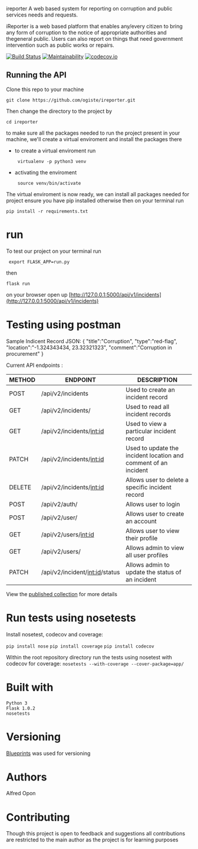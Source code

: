 ireporter
A web based system for reporting on corruption and public services needs and requests.

iReporter is a web based platform that enables any/every citizen to bring any form of corruption to the notice of appropriate authorities and thegeneral public. Users can also report on things that need government intervention such as public works or repairs.

[![Build Status](https://travis-ci.org/ogiste/ireporter.svg?branch=develop)](https://travis-ci.org/ogiste/ireporter) [![Maintainability](https://api.codeclimate.com/v1/badges/a99a88d28ad37a79dbf6/maintainability)](https://codeclimate.com/github/ogiste/ireporter) [![codecov.io](https://codecov.io/github/ogiste/ireporter/coverage.svg?branch=develop)](https://codecov.io/github/ogiste/ireporter?branch=develop)

## Running the API  ##
Clone this repo to your machine

 ``` git clone https://github.com/ogiste/ireporter.git ```

Then change the directory to the project by

``` cd ireporter ```

to make sure all the packages needed to run the project present in your machine,
we'll create a virtual enviroment and install the packages there

* to create a virtual enviroment run


    ``` virtualenv -p python3 venv```
* activating the enviroment

    ``` source venv/bin/activate```

The virtual enviroment is now ready, we can install all packages needed for project
ensure you have pip installed otherwise
then on your terminal run

``` pip install -r requirements.txt ```

# run
To test our project on your terminal run

``` export FLASK_APP=run.py```

then

``` flask run ```

on your browser open up [http://127.0.0.1:5000/api/v1/incidents](http://127.0.0.1:5000/api/v1/incidents)

# Testing using postman

Sample Indicent Record JSON:
  {
            "title":"Corruption",
            "type":"red-flag",
            "location":"-1.324343434, 23.32321323",
            "comment":"Corruption in procurement"
  }

Current API endpoints :


 | METHOD        | ENDPOINT                    | DESCRIPTION |
 | ---|---| ---|
 | POST          | /api/v2/incidents           | Used to create an incident record |
 | GET           | /api/v2/incidents/          | Used to read all incident records |
 | GET           | /api/v2/incidents/<int:id>  | Used to view a particular incident record |
 | PATCH           | /api/v2/incidents/<int:id>  | Used to update the incident location and comment of an incident |
 | DELETE        | /api/v2/incidents/<int:id>  | Allows user to delete a specific incident record |
 | POST        | /api/v2/auth/  | Allows user to login |
 | POST        | /api/v2/user/  | Allows user to create an account |
 | GET        | /api/v2/users/<int:id>  | Allows user to view their profile |
 | GET        | /api/v2/users/  | Allows admin to view all user profiles |
 | PATCH        | /api/v2/incident/<int:id>/status  | Allows admin to update the status of an incident |


View the [published collection](https://documenter.getpostman.com/view/764347/RzffJ9Y8
) for more details

# Run tests using nosetests

Install nosetest, codecov and coverage:

 ```pip install nose```
 ```pip install coverage```
 ```pip install codecov```

Within the root repository directory run the tests using nosetest with codecov for coverage:
 ```nosetests --with-coverage --cover-package=app/```

 # **Built with**
```
Python 3
Flask 1.0.2
nosetests
```
# **Versioning**

[Blueprints](https://sanic.readthedocs.io/en/latest/sanic/blueprints.html) was used for versioning

# **Authors**

Alfred Opon

# **Contributing**

Though this project is open to feedback and suggestions all contributions are restricted to the main author as the project is for learning purposes
